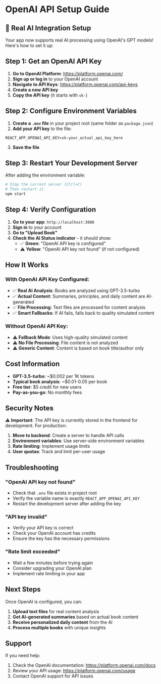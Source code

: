 # OpenAI API Setup Guide

## 🤖 **Real AI Integration Setup**

Your app now supports real AI processing using OpenAI's GPT models! Here's how to set it up:

## **Step 1: Get an OpenAI API Key**

1. **Go to OpenAI Platform**: https://platform.openai.com/
2. **Sign up or log in** to your OpenAI account
3. **Navigate to API Keys**: https://platform.openai.com/api-keys
4. **Create a new API key**
5. **Copy the API key** (it starts with `sk-`)

## **Step 2: Configure Environment Variables**

1. **Create a `.env` file** in your project root (same folder as `package.json`)
2. **Add your API key** to the file:

```env
REACT_APP_OPENAI_API_KEY=sk-your_actual_api_key_here
```

3. **Save the file**

## **Step 3: Restart Your Development Server**

After adding the environment variable:

```bash
# Stop the current server (Ctrl+C)
# Then restart it
npm start
```

## **Step 4: Verify Configuration**

1. **Go to your app**: `http://localhost:3000`
2. **Sign in** to your account
3. **Go to "Upload Book"**
4. **Check the AI Status indicator** - it should show:
   - ✅ **Green**: "OpenAI API key is configured"
   - ⚠️ **Yellow**: "OpenAI API key not found" (if not configured)

## **How It Works**

### **With OpenAI API Key Configured:**
- ✅ **Real AI Analysis**: Books are analyzed using GPT-3.5-turbo
- ✅ **Actual Content**: Summaries, principles, and daily content are AI-generated
- ✅ **File Processing**: Text files are processed for content analysis
- ✅ **Smart Fallbacks**: If AI fails, falls back to quality simulated content

### **Without OpenAI API Key:**
- ⚠️ **Fallback Mode**: Uses high-quality simulated content
- ⚠️ **No File Processing**: File content is not analyzed
- ⚠️ **Generic Content**: Content is based on book title/author only

## **Cost Information**

- **GPT-3.5-turbo**: ~$0.002 per 1K tokens
- **Typical book analysis**: ~$0.01-0.05 per book
- **Free tier**: $5 credit for new users
- **Pay-as-you-go**: No monthly fees

## **Security Notes**

⚠️ **Important**: The API key is currently stored in the frontend for development. For production:

1. **Move to backend**: Create a server to handle API calls
2. **Environment variables**: Use server-side environment variables
3. **Rate limiting**: Implement usage limits
4. **User quotas**: Track and limit per-user usage

## **Troubleshooting**

### **"OpenAI API key not found"**
- Check that `.env` file exists in project root
- Verify the variable name is exactly `REACT_APP_OPENAI_API_KEY`
- Restart the development server after adding the key

### **"API key invalid"**
- Verify your API key is correct
- Check your OpenAI account has credits
- Ensure the key has the necessary permissions

### **"Rate limit exceeded"**
- Wait a few minutes before trying again
- Consider upgrading your OpenAI plan
- Implement rate limiting in your app

## **Next Steps**

Once OpenAI is configured, you can:

1. **Upload text files** for real content analysis
2. **Get AI-generated summaries** based on actual book content
3. **Receive personalized daily content** from the AI
4. **Process multiple books** with unique insights

## **Support**

If you need help:
1. Check the OpenAI documentation: https://platform.openai.com/docs
2. Review your API usage: https://platform.openai.com/usage
3. Contact OpenAI support for API issues 